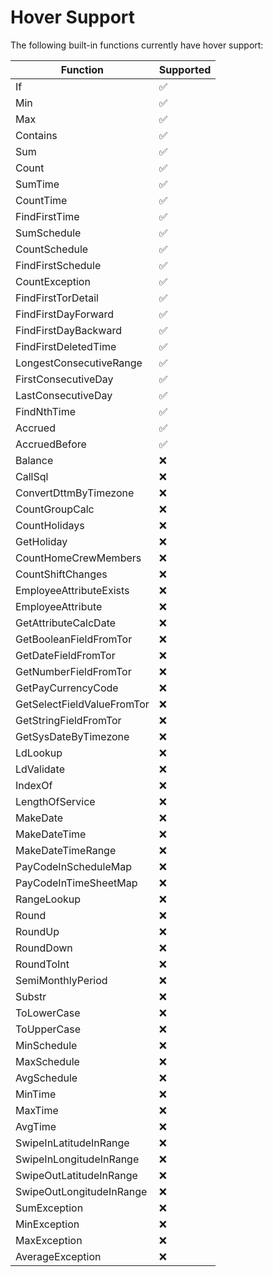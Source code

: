 # Hover Support

The following built-in functions currently have hover support:

| Function                   | Supported |
| -------------------------- | --------- |
| If                         | ✅        |
| Min                        | ✅        |
| Max                        | ✅        |
| Contains                   | ✅        |
| Sum                        | ✅        |
| Count                      | ✅        |
| SumTime                    | ✅        |
| CountTime                  | ✅        |
| FindFirstTime              | ✅        |
| SumSchedule                | ✅        |
| CountSchedule              | ✅        |
| FindFirstSchedule          | ✅        |
| CountException             | ✅        |
| FindFirstTorDetail         | ✅        |
| FindFirstDayForward        | ✅        |
| FindFirstDayBackward       | ✅        |
| FindFirstDeletedTime       | ✅        |
| LongestConsecutiveRange    | ✅        |
| FirstConsecutiveDay        | ✅        |
| LastConsecutiveDay         | ✅        |
| FindNthTime                | ✅        |
| Accrued                    | ✅        |
| AccruedBefore              | ✅        |
| Balance                    | :x:       |
| CallSql                    | :x:       |
| ConvertDttmByTimezone      | :x:       |
| CountGroupCalc             | :x:       |
| CountHolidays              | :x:       |
| GetHoliday                 | :x:       |
| CountHomeCrewMembers       | :x:       |
| CountShiftChanges          | :x:       |
| EmployeeAttributeExists    | :x:       |
| EmployeeAttribute          | :x:       |
| GetAttributeCalcDate       | :x:       |
| GetBooleanFieldFromTor     | :x:       |
| GetDateFieldFromTor        | :x:       |
| GetNumberFieldFromTor      | :x:       |
| GetPayCurrencyCode         | :x:       |
| GetSelectFieldValueFromTor | :x:       |
| GetStringFieldFromTor      | :x:       |
| GetSysDateByTimezone       | :x:       |
| LdLookup                   | :x:       |
| LdValidate                 | :x:       |
| IndexOf                    | :x:       |
| LengthOfService            | :x:       |
| MakeDate                   | :x:       |
| MakeDateTime               | :x:       |
| MakeDateTimeRange          | :x:       |
| PayCodeInScheduleMap       | :x:       |
| PayCodeInTimeSheetMap      | :x:       |
| RangeLookup                | :x:       |
| Round                      | :x:       |
| RoundUp                    | :x:       |
| RoundDown                  | :x:       |
| RoundToInt                 | :x:       |
| SemiMonthlyPeriod          | :x:       |
| Substr                     | :x:       |
| ToLowerCase                | :x:       |
| ToUpperCase                | :x:       |
| MinSchedule                | :x:       |
| MaxSchedule                | :x:       |
| AvgSchedule                | :x:       |
| MinTime                    | :x:       |
| MaxTime                    | :x:       |
| AvgTime                    | :x:       |
| SwipeInLatitudeInRange     | :x:       |
| SwipeInLongitudeInRange    | :x:       |
| SwipeOutLatitudeInRange    | :x:       |
| SwipeOutLongitudeInRange   | :x:       |
| SumException               | :x:       |
| MinException               | :x:       |
| MaxException               | :x:       |
| AverageException           | :x:       |
